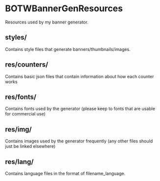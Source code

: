 # BOTWBannerGenResources
Resources used by my banner generator.

## styles/
Contains style files that generate banners/thumbnails/images.

## res/counters/
Contains basic json files that contain information about how each counter works

## res/fonts/
Contains fonts used by the generator (please keep to fonts that are usable for commercial use)

## res/img/
Contains images used by the generator frequently (any other files should just be linked elsewhere)

## res/lang/
Contains language files in the format of filename_language.